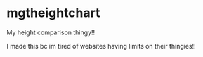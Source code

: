 # mgtheightchart
My height comparison thingy!!

I made this bc im tired of websites having limits on their thingies!!
